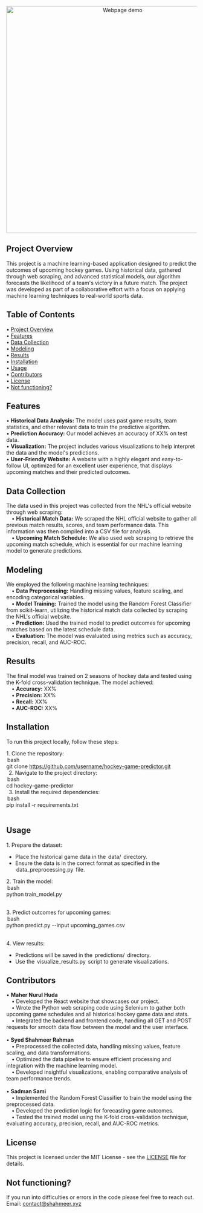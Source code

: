 <p align="center">
  <img src="https://github.com/user-attachments/assets/cfee96ae-91cf-416b-9edd-b33a148f36e2" alt="Webpage demo" width="600">
</p>

## Project Overview

This project is a machine learning-based application designed to predict the outcomes of upcoming hockey games. Using historical data, gathered through web scraping, and advanced statistical models, our algorithm forecasts the likelihood of a team's victory in a future match. The project was developed as part of a collaborative effort with a focus on applying machine learning techniques to real-world sports data.

## Table of Contents

•⁠  ⁠[Project Overview](#project-overview)<br/>
•⁠  ⁠[Features](#features)<br/>
•⁠  ⁠[Data Collection](#data-collection)<br/>
•⁠  ⁠[Modeling](#modeling)<br/>
•⁠  ⁠[Results](#results)<br/>
•⁠  ⁠[Installation](#installation)<br/>
•⁠  ⁠[Usage](#usage)<br/>
•⁠  ⁠[Contributors](#contributors)<br/>
•⁠  ⁠[License](#license)<br/>
•⁠  ⁠[Not functioning?](#not-functioning)<br/>

## Features

•⁠  ⁠**Historical Data Analysis:** The model uses past game results, team statistics, and other relevant data to train the predictive algorithm.<br/>
•⁠  ⁠**Prediction Accuracy:** Our model achieves an accuracy of XX% on test data.<br/>
•⁠  ⁠**Visualization:** The project includes various visualizations to help interpret the data and the model's predictions.<br/>
•  **User-Friendly Website:** A website with a highly elegant and easy-to-follow UI, optimized for an excellent user experience, that displays upcoming matches and their predicted outcomes.<br/>

## Data Collection

The data used in this project was collected from the NHL's official website through web scraping:<br/>
&emsp;•⁠  **Historical Match Data:** We scraped the NHL official website to gather all previous match results, scores, and team performance data. This information was then compiled into a CSV file for analysis.<br/>
&emsp;•⁠  **Upcoming Match Schedule:** We also used web scraping to retrieve the upcoming match schedule, which is essential for our machine learning model to generate predictions.<br/>

## Modeling

We employed the following machine learning techniques:<br/>
&emsp;•⁠  ⁠**Data Preprocessing:** Handling missing values, feature scaling, and encoding categorical variables.<br/>
&emsp;•⁠  ⁠**Model Training:** Trained the model using the Random Forest Classifier from scikit-learn, utilizing the historical match data collected by scraping the NHL's official website.<br/>
&emsp;•  **Prediction:** Used the trained model to predict outcomes for upcoming matches based on the latest schedule data.<br/>
&emsp;•⁠  ⁠**Evaluation:** The model was evaluated using metrics such as accuracy, precision, recall, and AUC-ROC.<br/>

## Results

The final model was trained on 2 seasons of hockey data and tested using the K-fold cross-validation technique. The model achieved:<br/>
&emsp;•⁠  ⁠**Accuracy:** XX%<br/>
&emsp;•⁠  ⁠**Precision:** XX%<br/>
&emsp;•⁠  ⁠**Recall:** XX%<br/>
&emsp;•⁠  ⁠**AUC-ROC:** XX%<br/>

## Installation

To run this project locally, follow these steps:<br/>

1.⁠ ⁠Clone the repository:<br/>
   ⁠ bash<br/>
   git clone https://github.com/username/hockey-game-predictor.git<br/>
    ⁠
2.⁠ ⁠Navigate to the project directory:<br/>
   ⁠ bash<br/>
   cd hockey-game-predictor<br/>
    ⁠
3.⁠ ⁠Install the required dependencies:<br/>
   ⁠ bash<br/>
   pip install -r requirements.txt<br/>
    ⁠

## Usage

1.⁠ ⁠Prepare the dataset:<br/>
   - Place the historical game data in the ⁠ data/ ⁠ directory.<br/>
   - Ensure the data is in the correct format as specified in the ⁠ data_preprocessing.py ⁠ file.<br/>

2.⁠ ⁠Train the model:<br/>
   ⁠ bash<br/>
   python train_model.py<br/>
    ⁠

3.⁠ ⁠Predict outcomes for upcoming games:<br/>
   ⁠ bash<br/>
   python predict.py --input upcoming_games.csv<br/>
    ⁠

4.⁠ ⁠View results:<br/>
   - Predictions will be saved in the ⁠ predictions/ ⁠ directory.<br/>
   - Use the ⁠ visualize_results.py ⁠ script to generate visualizations.<br/>

## Contributors

•⁠  ⁠**Maher Nurul Huda**<br/>
&emsp;•⁠  Developed the React website that showcases our project.<br/>
&emsp;•⁠  Wrote the Python web scraping code using Selenium to gather both upcoming game schedules and all historical hockey game data and stats.<br/>
&emsp;•⁠  Integrated the backend and frontend code, handling all GET and POST requests for smooth data flow between the model and the user interface.<br/><br/>
•⁠  ⁠**Syed Shahmeer Rahman**<br/>
&emsp;•⁠  Preprocessed the collected data, handling missing values, feature scaling, and data transformations.<br/>
&emsp;•⁠  Optimized the data pipeline to ensure efficient processing and integration with the machine learning model.<br/>
&emsp;•⁠  Developed insightful visualizations, enabling comparative analysis of team performance trends.<br/><br/>
•⁠  ⁠**Sadman Sami**<br/>
&emsp;•⁠  Implemented the Random Forest Classifier to train the model using the preprocessed data.<br/>
&emsp;•⁠  Developed the prediction logic for forecasting game outcomes.<br/>
&emsp;•⁠  Tested the trained model using the K-fold cross-validation technique, evaluating accuracy, precision, recall, and AUC-ROC metrics.<br/>

## License

This project is licensed under the MIT License - see the [LICENSE](LICENSE) file for details.<br/>

## Not functioning?

If you run into difficulties or errors in the code please feel free to reach out.<br/>
Email: contact@shahmeer.xyz
